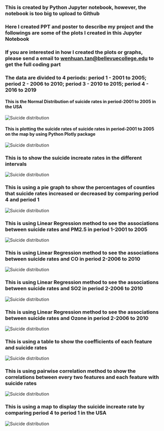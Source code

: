 ### This is created by Python Jupyter notebook, however, the notebook is too big to upload to Github
### Here I created PPT and poster to describe my project and the followings are some of the plots I created in this Jupyter Notebook
### If you are interested in how I created the plots or graphs, please send a email to wenhuan.tan@bellevuecollege.edu to get the full coding part
### The data are divided to 4 periods: period 1 - 2001 to 2005; period 2 - 2006 to 2010; period 3 - 2010 to 2015; period 4 - 2016 to 2019

#### This is the Normal Distribution of suicide rates in period-2001 to 2005 in the USA
<img src="https://github.com/Wenhuan2516/Air-Quality-and-Suicides/blob/main/suicide1.png" alt="Suicide distribution" title="Suicide Distribution">

#### This is plotting the suicide rates of suicide rates in period-2001 to 2005 on the map by using Python Plotly package 
<img src="https://github.com/Wenhuan2516/Air-Quality-and-Suicides/blob/main/suicide2.png" alt="Suicide distribution" title="Suicide Distribution">

### This is to show the suicide increate rates in the different intervals 
<img src="https://github.com/Wenhuan2516/Air-Quality-and-Suicides/blob/main/suicide3.png" alt="Suicide distribution" title="Suicide Distribution">

### This is using a pie graph to show the percentages of counties that suicide rates increased or decreased by comparing period 4 and period 1
<img src="https://github.com/Wenhuan2516/Air-Quality-and-Suicides/blob/main/suicide4.png" alt="Suicide distribution" title="Suicide Distribution">

### This is using Linear Regression method to see the associations between suicide rates and PM2.5 in period 1-2001 to 2005
<img src="https://github.com/Wenhuan2516/Air-Quality-and-Suicides/blob/main/suicide7.png" alt="Suicide distribution" title="Suicide Distribution">

### This is using Linear Regression method to see the associations between suicide rates and CO in period 2-2006 to 2010
<img src="https://github.com/Wenhuan2516/Air-Quality-and-Suicides/blob/main/suicide8.png" alt="Suicide distribution" title="Suicide Distribution">

### This is using Linear Regression method to see the associations between suicide rates and SO2 in period 2-2006 to 2010
<img src="https://github.com/Wenhuan2516/Air-Quality-and-Suicides/blob/main/suicide9.png" alt="Suicide distribution" title="Suicide Distribution">

### This is using Linear Regression method to see the associations between suicide rates and Ozone  in period 2-2006 to 2010
<img src="https://github.com/Wenhuan2516/Air-Quality-and-Suicides/blob/main/suicide5.png" alt="Suicide distribution" title="Suicide Distribution">

### This is using a table to show the coefficients of each feature and suicide rates
<img src="https://github.com/Wenhuan2516/Air-Quality-and-Suicides/blob/main/suicide6.png" alt="Suicide distribution" title="Suicide Distribution">

### This is using pairwise correlation method to show the correlations between every two features and each feature with suicide rates
<img src="https://github.com/Wenhuan2516/Air-Quality-and-Suicides/blob/main/suicide10.png" alt="Suicide distribution" title="Suicide Distribution">

### This is using a map to display the suicide increate rate by comparing period 4 to period 1 in the USA 
<img src="https://github.com/Wenhuan2516/Air-Quality-and-Suicides/blob/main/increasemapresult.png" alt="Suicide distribution" title="Suicide Distribution">
